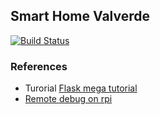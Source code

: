 ## Smart Home Valverde

[![Build Status](https://travis-ci.org/citylife4/SmartHome_PortoWeb.svg?branch=master)](https://travis-ci.org/citylife4/SmartHome_PortoWeb)


### References
* Turorial [Flask mega tutorial](https://blog.miguelgrinberg.com/post/the-flask-mega-tutorial-part-i-hello-world)
* [Remote debug on rpi](https://nathanpjones.com/2016/02/remote-debug-gpio-on-raspberry-pi/)  


